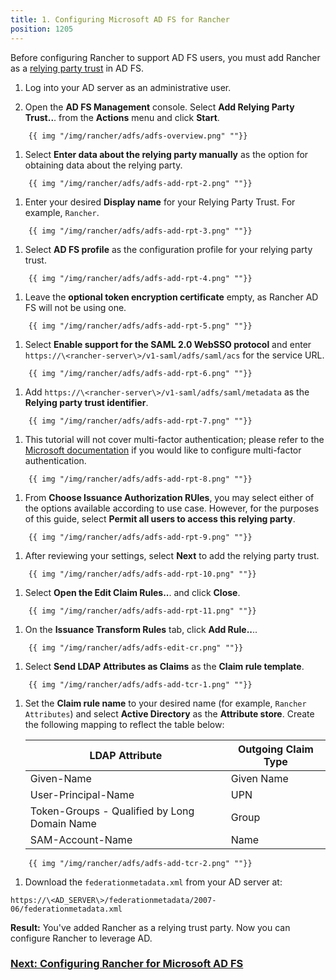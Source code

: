 ```yaml
---
title: 1. Configuring Microsoft AD FS for Rancher
position: 1205
---
```


Before configuring Rancher to support AD FS users, you must add Rancher as a [relying party trust](https://docs.microsoft.com/en-us/windows-server/identity/ad-fs/technical-reference/understanding-key-ad-fs-concepts) in AD FS. 

1. Log into your AD server as an administrative user.

1. Open the **AD FS Management** console. Select **Add Relying Party Trust..**. from the **Actions** menu and click **Start**.
```img
    {{ img "/img/rancher/adfs/adfs-overview.png" ""}}
```
1. Select **Enter data about the relying party manually** as the option for obtaining data about the relying party.
```img
    {{ img "/img/rancher/adfs/adfs-add-rpt-2.png" ""}}
```    
1. Enter your desired **Display name** for your Relying Party Trust. For example, `Rancher`.
```img
    {{ img "/img/rancher/adfs/adfs-add-rpt-3.png" ""}}
```
1. Select **AD FS profile** as the configuration profile for your relying party trust.
```img
    {{ img "/img/rancher/adfs/adfs-add-rpt-4.png" ""}}
```
1. Leave the **optional token encryption certificate** empty, as Rancher AD FS will not be using one.
```img
    {{ img "/img/rancher/adfs/adfs-add-rpt-5.png" ""}}
```
1. Select **Enable support for the SAML 2.0 WebSSO protocol**
  and enter `https://\<rancher-server\>/v1-saml/adfs/saml/acs` for the service URL.
```img
    {{ img "/img/rancher/adfs/adfs-add-rpt-6.png" ""}}
```
1. Add `https://\<rancher-server\>/v1-saml/adfs/saml/metadata` as the **Relying party trust identifier**.
```img
    {{ img "/img/rancher/adfs/adfs-add-rpt-7.png" ""}}
``` 
1. This tutorial will not cover multi-factor authentication; please refer to the [Microsoft documentation](https://docs.microsoft.com/en-us/windows-server/identity/ad-fs/operations/configure-additional-authentication-methods-for-ad-fs) if you would like to configure multi-factor authentication.
```img
    {{ img "/img/rancher/adfs/adfs-add-rpt-8.png" ""}}
```
1. From **Choose Issuance Authorization RUles**, you may select either of the options available according to use case. However, for the purposes of this guide, select **Permit all users to access this relying party**.
```img
    {{ img "/img/rancher/adfs/adfs-add-rpt-9.png" ""}}
```
1. After reviewing your settings, select **Next** to add the relying party trust.
```img
    {{ img "/img/rancher/adfs/adfs-add-rpt-10.png" ""}}
```
  
1. Select **Open the Edit Claim Rules..**. and click **Close**.
```img
    {{ img "/img/rancher/adfs/adfs-add-rpt-11.png" ""}}
```  
1. On the **Issuance Transform Rules** tab, click **Add Rule..**..
```img
    {{ img "/img/rancher/adfs/adfs-edit-cr.png" ""}}
```
1. Select **Send LDAP Attributes as Claims** as the **Claim rule template**.
```img
    {{ img "/img/rancher/adfs/adfs-add-tcr-1.png" ""}}
```
1. Set the **Claim rule name** to your desired name (for example, `Rancher Attributes`) and select **Active Directory** as the **Attribute store**. Create the following mapping to reflect the table below:

    | LDAP Attribute                               | Outgoing Claim Type |
    | -------------------------------------------- | ------------------- |
    | Given-Name                                   | Given Name          |
    | User-Principal-Name                          | UPN                 |
    | Token-Groups - Qualified by Long Domain Name | Group               |
    | SAM-Account-Name                             | Name                |
    
```img
    {{ img "/img/rancher/adfs/adfs-add-tcr-2.png" ""}}
```
1. Download the `federationmetadata.xml` from your AD server at: 
```
https://\<AD_SERVER\>/federationmetadata/2007-06/federationmetadata.xml
```

**Result:** You've added Rancher as a relying trust party. Now you can configure Rancher to leverage AD.

### [Next: Configuring Rancher for Microsoft AD FS](https://rancher.com/docs/rancher/v2.6/en/admin-settings/authentication/microsoft-adfs/rancher-adfs-setup/)
